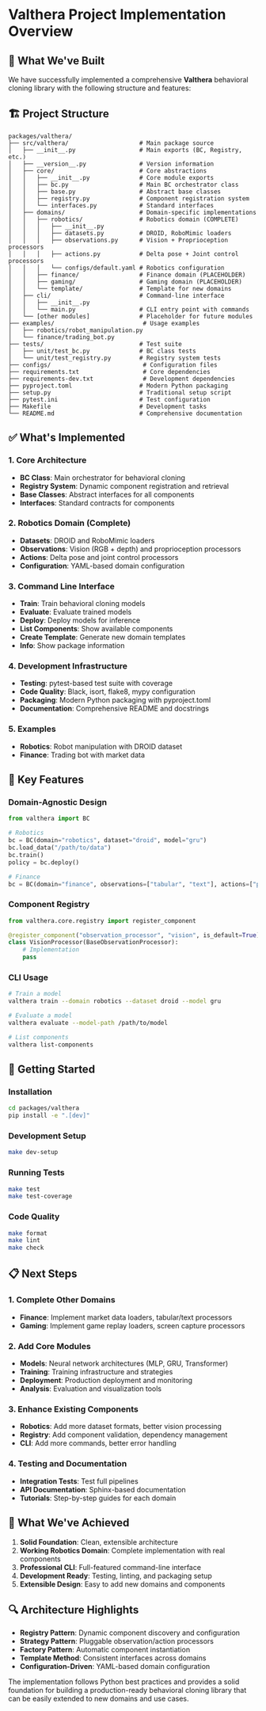# Valthera Project Implementation Overview

## 🎯 What We've Built

We have successfully implemented a comprehensive **Valthera** behavioral cloning library with the following structure and features:

## 🏗️ Project Structure

```
packages/valthera/
├── src/valthera/                    # Main package source
│   ├── __init__.py                  # Main exports (BC, Registry, etc.)
│   ├── __version__.py               # Version information
│   ├── core/                        # Core abstractions
│   │   ├── __init__.py              # Core module exports
│   │   ├── bc.py                    # Main BC orchestrator class
│   │   ├── base.py                  # Abstract base classes
│   │   ├── registry.py              # Component registration system
│   │   └── interfaces.py            # Standard interfaces
│   ├── domains/                     # Domain-specific implementations
│   │   ├── robotics/                # Robotics domain (COMPLETE)
│   │   │   ├── __init__.py
│   │   │   ├── datasets.py          # DROID, RoboMimic loaders
│   │   │   ├── observations.py      # Vision + Proprioception processors
│   │   │   ├── actions.py           # Delta pose + Joint control processors
│   │   │   └── configs/default.yaml # Robotics configuration
│   │   ├── finance/                 # Finance domain (PLACEHOLDER)
│   │   ├── gaming/                  # Gaming domain (PLACEHOLDER)
│   │   └── template/                # Template for new domains
│   ├── cli/                         # Command-line interface
│   │   ├── __init__.py
│   │   └── main.py                  # CLI entry point with commands
│   └── [other modules]              # Placeholder for future modules
├── examples/                         # Usage examples
│   ├── robotics/robot_manipulation.py
│   └── finance/trading_bot.py
├── tests/                           # Test suite
│   ├── unit/test_bc.py              # BC class tests
│   └── unit/test_registry.py        # Registry system tests
├── configs/                          # Configuration files
├── requirements.txt                  # Core dependencies
├── requirements-dev.txt              # Development dependencies
├── pyproject.toml                   # Modern Python packaging
├── setup.py                         # Traditional setup script
├── pytest.ini                       # Test configuration
├── Makefile                         # Development tasks
└── README.md                        # Comprehensive documentation
```

## ✅ What's Implemented

### 1. Core Architecture
- **BC Class**: Main orchestrator for behavioral cloning
- **Registry System**: Dynamic component registration and retrieval
- **Base Classes**: Abstract interfaces for all components
- **Interfaces**: Standard contracts for components

### 2. Robotics Domain (Complete)
- **Datasets**: DROID and RoboMimic loaders
- **Observations**: Vision (RGB + depth) and proprioception processors
- **Actions**: Delta pose and joint control processors
- **Configuration**: YAML-based domain configuration

### 3. Command Line Interface
- **Train**: Train behavioral cloning models
- **Evaluate**: Evaluate trained models
- **Deploy**: Deploy models for inference
- **List Components**: Show available components
- **Create Template**: Generate new domain templates
- **Info**: Show package information

### 4. Development Infrastructure
- **Testing**: pytest-based test suite with coverage
- **Code Quality**: Black, isort, flake8, mypy configuration
- **Packaging**: Modern Python packaging with pyproject.toml
- **Documentation**: Comprehensive README and docstrings

### 5. Examples
- **Robotics**: Robot manipulation with DROID dataset
- **Finance**: Trading bot with market data

## 🔧 Key Features

### Domain-Agnostic Design
```python
from valthera import BC

# Robotics
bc = BC(domain="robotics", dataset="droid", model="gru")
bc.load_data("/path/to/data")
bc.train()
policy = bc.deploy()

# Finance
bc = BC(domain="finance", observations=["tabular", "text"], actions=["portfolio_weights"])
```

### Component Registry
```python
from valthera.core.registry import register_component

@register_component("observation_processor", "vision", is_default=True)
class VisionProcessor(BaseObservationProcessor):
    # Implementation
    pass
```

### CLI Usage
```bash
# Train a model
valthera train --domain robotics --dataset droid --model gru

# Evaluate a model
valthera evaluate --model-path /path/to/model

# List components
valthera list-components
```

## 🚀 Getting Started

### Installation
```bash
cd packages/valthera
pip install -e ".[dev]"
```

### Development Setup
```bash
make dev-setup
```

### Running Tests
```bash
make test
make test-coverage
```

### Code Quality
```bash
make format
make lint
make check
```

## 📋 Next Steps

### 1. Complete Other Domains
- **Finance**: Implement market data loaders, tabular/text processors
- **Gaming**: Implement game replay loaders, screen capture processors

### 2. Add Core Modules
- **Models**: Neural network architectures (MLP, GRU, Transformer)
- **Training**: Training infrastructure and strategies
- **Deployment**: Production deployment and monitoring
- **Analysis**: Evaluation and visualization tools

### 3. Enhance Existing Components
- **Robotics**: Add more dataset formats, better vision processing
- **Registry**: Add component validation, dependency management
- **CLI**: Add more commands, better error handling

### 4. Testing and Documentation
- **Integration Tests**: Test full pipelines
- **API Documentation**: Sphinx-based documentation
- **Tutorials**: Step-by-step guides for each domain

## 🎉 What We've Achieved

1. **Solid Foundation**: Clean, extensible architecture
2. **Working Robotics Domain**: Complete implementation with real components
3. **Professional CLI**: Full-featured command-line interface
4. **Development Ready**: Testing, linting, and packaging setup
5. **Extensible Design**: Easy to add new domains and components

## 🔍 Architecture Highlights

- **Registry Pattern**: Dynamic component discovery and configuration
- **Strategy Pattern**: Pluggable observation/action processors
- **Factory Pattern**: Automatic component instantiation
- **Template Method**: Consistent interfaces across domains
- **Configuration-Driven**: YAML-based domain configuration

The implementation follows Python best practices and provides a solid foundation for building a production-ready behavioral cloning library that can be easily extended to new domains and use cases.

